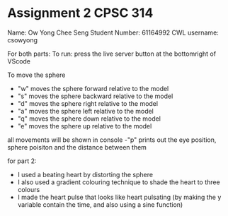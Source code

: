 # Assignment 2 CPSC 314
Name: Ow Yong Chee Seng
Student Number: 61164992
CWL username: csowyong

For both parts: 
To run: 
press the live server button at the bottomright of VScode

To move the sphere
- "w" moves the sphere forward relative to the model
- "s" moves the sphere backward relative to the model
- "d" moves the sphere right relative to the model
- "a" moves the sphere left relative to the model
- "q" moves the sphere down relative to the model
- "e" moves the sphere up relative to the model 

all movements will be shown in console
-"p" prints out the eye position, sphere poisiton and the distance between them 

for part 2: 
- I used a beating heart by distorting the sphere
- I also used a gradient colouring technique to shade the heart to three colours
- I made the heart pulse that looks like heart pulsating (by making the y variable contain the time, and also using a sine function)